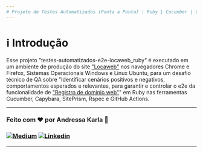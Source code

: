 ```yaml
---
# Projeto de Testes Automatizados (Ponta a Ponta) | Ruby | Cucumber | Capybara | SitePrism | Rspec | GitHub Actions :test_tube:
---
```

# :information_source: Introdução
Esse projeto "testes-automatizados-e2e-locaweb_ruby" é executado em um ambiente de produção do site ["Locaweb"](https://www.locaweb.com.br/) nos navegadores Chrome e Firefox, Sistemas Operacionais Windows e Linux Ubuntu, para um desafio técnico de QA sobre "Identificar cenários positivos e negativos, comportamentos esperados e relevantes, para garantir e controlar o e2e da funcionalidade de ["Registro de domínio web"](https://www.locaweb.com.br/registro-de-dominio-web)" em Ruby nas ferramentas Cucumber, Capybara, SitePrism, Rspec e GitHub Actions.

---

### Feito com ❤️ por Andressa Karla :wave: 

### [![Medium](https://img.shields.io/badge/-Medium-595D60?style=plastic&logo=Medium&logoColor=white&link=https://medium.com/@andressakarla)](https://medium.com/@andressakarla) [![Linkedin](https://img.shields.io/badge/-LinkedIn-595D60?style=plastic&logo=Linkedin&logoColor=white&link=https://www.linkedin.com/in/andressakarla//)](https://www.linkedin.com/in/andressakarla/)

---
